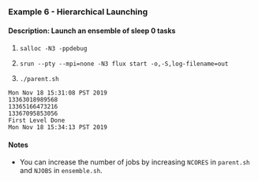 ### Example 6 - Hierarchical Launching

#### Description: Launch an ensemble of sleep 0 tasks

1. `salloc -N3 -ppdebug`

2. `srun --pty --mpi=none -N3 flux start -o,-S,log-filename=out`

3. `./parent.sh`

```
Mon Nov 18 15:31:08 PST 2019
13363018989568
13365166473216
13367095853056
First Level Done
Mon Nov 18 15:34:13 PST 2019
```

#### Notes

- You can increase the number of jobs by increasing `NCORES` in `parent.sh` and
`NJOBS` in `ensemble.sh`.
